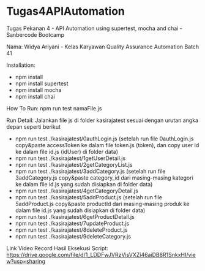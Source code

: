# Tugas4APIAutomation
Tugas Pekanan 4 - API Automation  using supertest, mocha and chai - Sanbercode Bootcamp

Nama: Widya Ariyani - Kelas Karyawan Quality Assurance Automation Batch 41

Installation:
- npm install
- npm install supertest
- npm install mocha
- npm install chai

How To Run:
npm run test namaFile.js


Run Detail:
Jalankan file js di folder kasirajatest sesuai dengan urutan angka depan seperti berikut
- npm run test ./kasirajatest/0authLogin.js
  (setelah run file 0authLogin.js   copy&paste accessToken ke dalam file token.js (token), dan copy user id ke dalam file id.js (idUser)  di folder data)
- npm run test ./kasirajatest/1getUserDetail.js
- npm run test ./kasirajatest/2getCategoryList.js
- npm run test ./kasirajatest/3addCategory.js
  (setelah run file 3addCategory.js   copy&paste category_id dari masing-masing kategori ke dalam file id.js yang sudah disiapkan di folder data)
- npm run test ./kasirajatest/4getCategoryDetail.js
- npm run test ./kasirajatest/5addProduct.js
  (setelah run file 5addProduct.js   copy&paste productId dari masing-masing produk ke dalam file id.js yang sudah disiapkan di folder data)
- npm run test ./kasirajatest/6getProductDetail.js
- npm run test ./kasirajatest/7updateProduct.js
- npm run test ./kasirajatest/8deleteProduct.js
- npm run test ./kasirajatest/9deleteCategory.js


Link Video Record Hasil Eksekusi Script:
https://drive.google.com/file/d/1_LDDFwJVRzVisVXZi46aiDB8R1SnkxHI/view?usp=sharing
